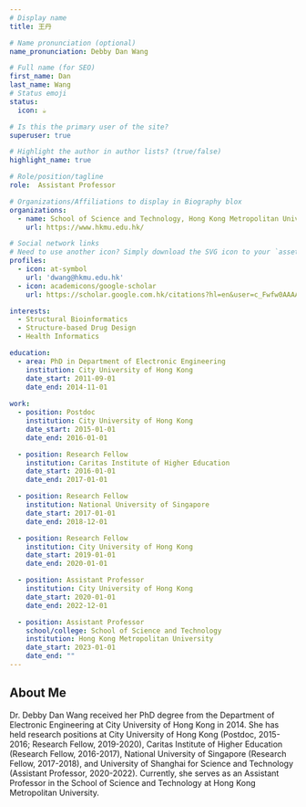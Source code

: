 ```yaml
---
# Display name
title: 王丹

# Name pronunciation (optional)
name_pronunciation: Debby Dan Wang

# Full name (for SEO)
first_name: Dan
last_name: Wang
# Status emoji
status:
  icon: ☕️

# Is this the primary user of the site?
superuser: true

# Highlight the author in author lists? (true/false)
highlight_name: true

# Role/position/tagline
role:  Assistant Professor

# Organizations/Affiliations to display in Biography blox
organizations:
  - name: School of Science and Technology, Hong Kong Metropolitan University
    url: https://www.hkmu.edu.hk/

# Social network links
# Need to use another icon? Simply download the SVG icon to your `assets/media/icons/` folder.
profiles:
  - icon: at-symbol
    url: 'dwang@hkmu.edu.hk'
  - icon: academicons/google-scholar
    url: https://scholar.google.com.hk/citations?hl=en&user=c_Fwfw0AAAAJ

interests:
  - Structural Bioinformatics
  - Structure-based Drug Design
  - Health Informatics

education:
  - area: PhD in Department of Electronic Engineering 
    institution: City University of Hong Kong
    date_start: 2011-09-01
    date_end: 2014-11-01
    
work:
  - position: Postdoc
    institution: City University of Hong Kong
    date_start: 2015-01-01
    date_end: 2016-01-01

  - position: Research Fellow
    institution: Caritas Institute of Higher Education
    date_start: 2016-01-01
    date_end: 2017-01-01

  - position: Research Fellow
    institution: National University of Singapore
    date_start: 2017-01-01
    date_end: 2018-12-01

  - position: Research Fellow
    institution: City University of Hong Kong
    date_start: 2019-01-01
    date_end: 2020-01-01

  - position: Assistant Professor
    institution: City University of Hong Kong
    date_start: 2020-01-01
    date_end: 2022-12-01

  - position: Assistant Professor
    school/college: School of Science and Technology
    institution: Hong Kong Metropolitan University
    date_start: 2023-01-01
    date_end: ""
---
```


## About Me
Dr. Debby Dan Wang received her PhD degree from the Department of Electronic Engineering at City University of Hong Kong in 2014. She has held research positions at City University of Hong Kong (Postdoc, 2015-2016; Research Fellow, 2019-2020), Caritas Institute of Higher Education (Research Fellow, 2016-2017), National University of Singapore (Research Fellow, 2017-2018), and University of Shanghai for Science and Technology (Assistant Professor, 2020-2022). Currently, she serves as an Assistant Professor in the School of Science and Technology at Hong Kong Metropolitan University.
